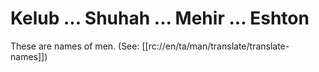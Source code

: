 # Kelub ... Shuhah ... Mehir ... Eshton

These are names of men. (See: [[rc://en/ta/man/translate/translate-names]])

